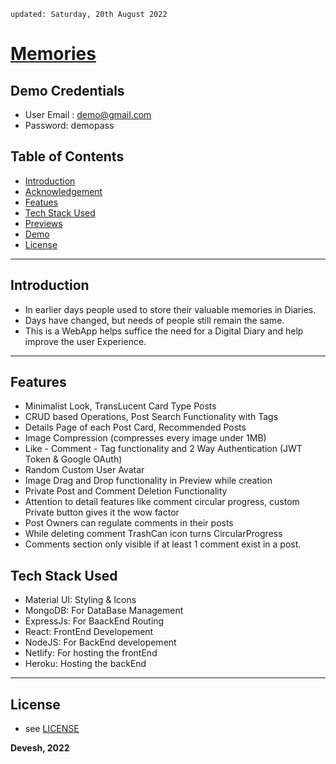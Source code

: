     updated: Saturday, 20th August 2022



# [Memories](https://memories-club.herokuapp.com)

## Demo Credentials

-   User Email : demo@gmail.com
-   Password: demopass

## Table of Contents

-   [Introduction](#introduction)
-   [Acknowledgement](#acknowledgement)
-   [Featues](#features)
-   [Tech Stack Used](#tech-stack-used)
-   [Previews](#previews)
-   [Demo](#demo)
-   [License](#license)

---

## Introduction

-   In earlier days people used to store their valuable memories in Diaries.
-   Days have changed, but needs of people still remain the same.
-   This is a WebApp helps suffice the need for a Digital Diary and help improve the user Experience.


---


## Features

-   Minimalist Look, TransLucent Card Type Posts
-   CRUD based Operations, Post Search Functionality with Tags
-   Details Page of each Post Card, Recommended Posts
-   Image Compression (compresses every image under 1MB)
-   Like - Comment - Tag functionality and 2 Way Authentication (JWT Token & Google OAuth)
-   Random Custom User Avatar
-   Image Drag and Drop functionality in Preview while creation
-   Private Post and Comment Deletion Functionality
-   Attention to detail features like comment circular progress, custom Private button gives it the wow factor
-   Post Owners can regulate comments in their posts
-   While deleting comment TrashCan icon turns CircularProgress
-   Comments section only visible if at least 1 comment exist in a post.

## Tech Stack Used

-   Material UI: Styling & Icons
-   MongoDB: For DataBase Management
-   ExpressJs: For BaackEnd Routing
-   React: FrontEnd Developement
-   NodeJS: For BackEnd developement
-   Netlify: For hosting the frontEnd
-   Heroku: Hosting the backEnd

---


## License

-   see [LICENSE]

**Devesh, 2022**

[license]: https://github.com/warmachine028/memories/blob/main/LICENSE
